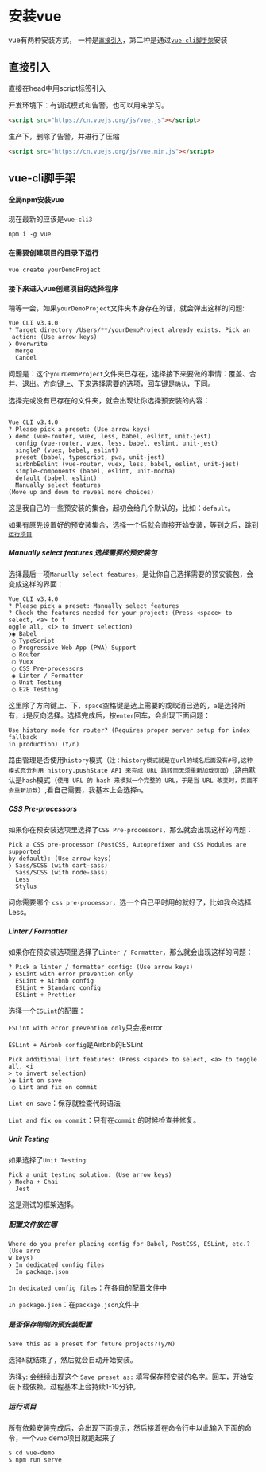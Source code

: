 # 安装vue

vue有两种安装方式， 一种是[`直接引入`](#直接引入)，第二种是通过[`vue-cli脚手架`](#vue-cli脚手架)安装

## 直接引入

直接在head中用script标签引入

开发环境下：有调试模式和告警，也可以用来学习。

```HTML
<script src="https://cn.vuejs.org/js/vue.js"></script>
```

生产下，删除了告警，并进行了压缩

```HTML
<script src="https://cn.vuejs.org/js/vue.min.js"></script>
```

## vue-cli脚手架

#### 全局npm安装vue

现在最新的应该是`vue-cli3`

```shell
npm i -g vue
```

#### 在需要创建项目的目录下运行

```shell
vue create yourDemoProject
```

#### 接下来进入vue创建项目的选择程序

稍等一会，如果`yourDemoProject`文件夹本身存在的话，就会弹出这样的问题:

```shell
Vue CLI v3.4.0
? Target directory /Users/**/yourDemoProject already exists. Pick an
 action: (Use arrow keys)
❯ Overwrite
  Merge
  Cancel
```

问题是：这个`yourDemoProject`文件夹已存在，选择接下来要做的事情：覆盖、合并、退出。方向键上、下来选择需要的选项，回车键是`确认`，下同。

选择完或没有已存在的文件夹，就会出现让你选择预安装的内容：

```shell

Vue CLI v3.4.0
? Please pick a preset: (Use arrow keys)
❯ demo (vue-router, vuex, less, babel, eslint, unit-jest)
  config (vue-router, vuex, less, babel, eslint, unit-jest)
  singleP (vuex, babel, eslint)
  preset (babel, typescript, pwa, unit-jest)
  airbnbEslint (vue-router, vuex, less, babel, eslint, unit-jest)
  simple-components (babel, eslint, unit-mocha)
  default (babel, eslint)
  Manually select features
(Move up and down to reveal more choices)
```

这是我自己的一些预安装的集合，起初会给几个默认的，比如：`default`。

如果有原先设置好的预安装集合，选择一个后就会直接开始安装，等到之后，跳到[`运行项目`](#运行项目)

##### Manually select features 选择需要的预安装包

选择最后一项`Manually select features`，是让你自己选择需要的预安装包，会变成这样的界面：

```shell
Vue CLI v3.4.0
? Please pick a preset: Manually select features
? Check the features needed for your project: (Press <space> to select, <a> to t
oggle all, <i> to invert selection)
❯◉ Babel
 ◯ TypeScript
 ◯ Progressive Web App (PWA) Support
 ◯ Router
 ◯ Vuex
 ◯ CSS Pre-processors
 ◉ Linter / Formatter
 ◯ Unit Testing
 ◯ E2E Testing
```

这里除了方向键上、下，`space`空格键是选上需要的或取消已选的，`a`是选择所有，`i`是反向选择。选择完成后，按`enter`回车，会出现下面问题：

```shell
Use history mode for router? (Requires proper server setup for index fallback
in production) (Y/n)
```

路由管理是否使用`history`模式（`注：history模式就是在url的域名后面没有#号,这种模式充分利用 history.pushState API 来完成 URL 跳转而无须重新加载页面`）,路由默认是` hash `模式（`使用 URL 的 hash 来模拟一个完整的 URL，于是当 URL 改变时，页面不会重新加载`）,看自己需要，我基本上会选择`n`。

##### CSS Pre-processors

如果你在预安装选项里选择了`CSS Pre-processors`，那么就会出现这样的问题：

```shell
Pick a CSS pre-processor (PostCSS, Autoprefixer and CSS Modules are supported
by default): (Use arrow keys)
❯ Sass/SCSS (with dart-sass)
  Sass/SCSS (with node-sass)
  Less
  Stylus
```

问你需要哪个 `css pre-processor`，选一个自己平时用的就好了，比如我会选择Less。

##### Linter / Formatter

如果你在预安装选项里选择了`Linter / Formatter`，那么就会出现这样的问题：

```shell
? Pick a linter / formatter config: (Use arrow keys)
❯ ESLint with error prevention only
  ESLint + Airbnb config
  ESLint + Standard config
  ESLint + Prettier
```

选择一个`ESLint`的配置：

`ESLint with error prevention only`只会报error

`ESLint + Airbnb config`是Airbnb的ESLint

```shell
Pick additional lint features: (Press <space> to select, <a> to toggle all, <i
> to invert selection)
❯◉ Lint on save
 ◯ Lint and fix on commit
```

`Lint on save`：保存就检查代码语法

`Lint and fix on commit`：只有在`commit` 的时候检查并修复。

##### Unit Testing

如果选择了`Unit Testing`:

```shell
Pick a unit testing solution: (Use arrow keys)
❯ Mocha + Chai
  Jest
```

这是测试的框架选择。

##### 配置文件放在哪

```shell
Where do you prefer placing config for Babel, PostCSS, ESLint, etc.? (Use arro
w keys)
❯ In dedicated config files
  In package.json
```

`In dedicated config files`：在各自的配置文件中

`In package.json`：在`package.json`文件中

##### 是否保存刚刚的预安装配置

```shell
Save this as a preset for future projects?(y/N)
```

选择`N`就结束了，然后就会自动开始安装。

选择`y`: 会继续出现这个 `Save preset as:` 填写保存预安装的名字。回车，开始安装下载依赖。过程基本上会持续1-10分钟。

##### 运行项目

所有依赖安装完成后，会出现下面提示，然后接着在命令行中以此输入下面的命令，一个`vue` demo项目就跑起来了

```shell
$ cd vue-demo
$ npm run serve
```

